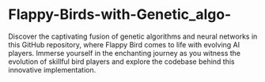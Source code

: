 # Flappy-Birds-with-Genetic_algo-
Discover the captivating fusion of genetic algorithms and neural networks in this GitHub repository, where Flappy Bird comes to life with evolving AI players. Immerse yourself in the enchanting journey as you witness the evolution of skillful bird players and explore the codebase behind this innovative implementation.
